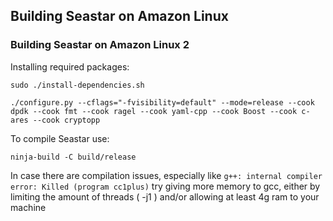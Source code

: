 ## Building Seastar on Amazon Linux

### Building Seastar on Amazon Linux 2

Installing required packages:
```
sudo ./install-dependencies.sh

./configure.py --cflags="-fvisibility=default" --mode=release --cook dpdk --cook fmt --cook ragel --cook yaml-cpp --cook Boost --cook c-ares --cook cryptopp
```

To compile Seastar use:
```
ninja-build -C build/release
```

In case there are compilation issues, especially like ```g++: internal compiler error: Killed (program cc1plus)``` try giving more memory to gcc, either by limiting the amount of threads ( -j1 ) and/or allowing at least 4g ram to your machine
